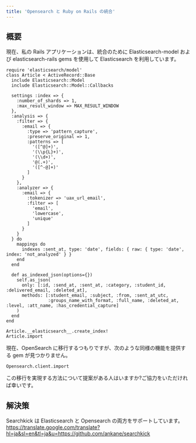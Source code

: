 ```yaml
---
title: 'Opensearch と Ruby on Rails の統合'
---
```


## 概要
現在、私の Rails アプリケーションは、統合のために Elasticsearch-model および elasticsearch-rails gems を使用して Elasticsearch を利用しています。

```
require 'elasticsearch/model'
class Article < ActiveRecord::Base
  include Elasticsearch::Model
  include Elasticsearch::Model::Callbacks

  settings :index => {
    :number_of_shards => 1,
    :max_result_window => MAX_RESULT_WINDOW
  },
  :analysis => {
    :filter => {
      :email => {
        :type => 'pattern_capture',
        :preserve_original => 1,
        :patterns => [
          '([^@]+)',
          '(\\p{L}+)',
          '(\\d+)',
          '@(.+)',
          '([^-@]+)'
        ]
      }
    },
    :analyzer => {
      :email => {
        :tokenizer => 'uax_url_email',
        :filter => [
          'email',
          'lowercase',
          'unique'
        ]
      }
    }
  } do
    mappings do
      indexes :sent_at, type: 'date', fields: { raw: { type: 'date', index: 'not_analyzed' } }
    end
  end

  def as_indexed_json(options={})
    self.as_json(
      only: [:id, :send_at, :sent_at, :category, :student_id, :delivered_email, :deleted_at],
      methods: [:student_email, :subject, :from, :sent_at_utc,
                :groups_name_with_format, :full_name, :deleted_at, :level, :att_name, :has_credential_capture]
    )
  end
end

Article.__elasticsearch__.create_index!
Article.import

```
現在、OpenSearch に移行するつもりですが、次のような同様の機能を提供する gem が見つかりません。

```
Opensearch.client.import

```
この移行を実現する方法について提案がある人はいますか?ご協力をいただければ幸いです。

## 解決策
Searchkick は Elasticsearch と Opensearch の両方をサポートしています。
https://translate.google.com/translate?hl=ja&sl=en&tl=ja&u=https://github.com/ankane/searchkick

